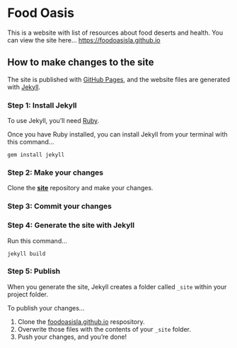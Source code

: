 
# Food Oasis

This is a website with list of resources about food deserts and health. You can view the site here…
https://foodoasisla.github.io

## How to make changes to the site

The site is published with [GitHub Pages](https://pages.github.com), and the website files are generated with [Jekyll](http://jekyllrb.com).

### Step 1: Install Jekyll

To use Jekyll, you’ll need [Ruby](https://www.ruby-lang.org/en/documentation/installation/).

Once you have Ruby installed, you can install Jekyll from your terminal with this command…

```
gem install jekyll
```

### Step 2: Make your changes

Clone the **[site](https://github.com/foodoasisla/site)** repository and make your changes.

### Step 3: Commit your changes

### Step 4: Generate the site with Jekyll

Run this command…

```
jekyll build
```

### Step 5: Publish

When you generate the site, Jekyll creates a folder called `_site` within your project folder.

To publish your changes…

1. Clone the [foodoasisla.github.io](https://github.com/foodoasisla/foodoasisla.github.io) respository.
2. Overwrite those files with the contents of your `_site` folder.
3. Push your changes, and you’re done!

